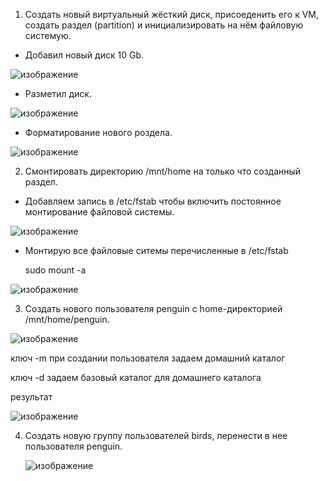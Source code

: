 1. Создать новый виртуальный жёсткий диск, присоеденить его к VM, создать раздел (partition) и инициализировать на нём файловую системую.

  - Добавил новый диск 10 Gb.
  
  ![изображение](https://github.com/tms-dos21-onl/dzmitry-kuzin/assets/157679153/39f79bd5-aee5-4652-ba9c-4b0ca532d2a2)

  - Разметил диск.

  ![изображение](https://github.com/tms-dos21-onl/dzmitry-kuzin/assets/157679153/e25a10f4-380b-4849-9ff2-aeb6de699b34)

  - Форматирование нового роздела.

  ![изображение](https://github.com/tms-dos21-onl/dzmitry-kuzin/assets/157679153/a5407375-d8f3-4888-adc0-03eb23416747)

2. Смонтировать директорию /mnt/home на только что созданный раздел.

  - Добавляем запись в /etc/fstab чтобы включить постоянное монтирование файловой системы.

  ![изображение](https://github.com/tms-dos21-onl/dzmitry-kuzin/assets/157679153/b2112d69-5838-4fe6-9aac-1d68a2338b4b)

  - Монтирую все файловые ситемы перечисленные в /etc/fstab
  
    sudo mount -a
  
  ![изображение](https://github.com/tms-dos21-onl/dzmitry-kuzin/assets/157679153/e2c068a3-a193-47fc-8e54-c5f913a018f7)

3. Создать нового пользователя penguin с home-директорией /mnt/home/penguin.

  ![изображение](https://github.com/tms-dos21-onl/dzmitry-kuzin/assets/157679153/52875733-d1c0-4b4f-bcb6-a629434952be)

ключ -m при создании пользователя задаем домашний каталог

ключ -d задаем базовый каталог для домашнего каталога
  
  результат
  
  ![изображение](https://github.com/tms-dos21-onl/dzmitry-kuzin/assets/157679153/508a17bf-8b82-4e8c-bccf-6606347e792e)

4. Создать новую группу пользователей birds, перенести в нее пользователя penguin.

   ![изображение](https://github.com/tms-dos21-onl/dzmitry-kuzin/assets/157679153/402ddd26-d9f5-46ff-8d34-b1903207f7e7)

   


   
